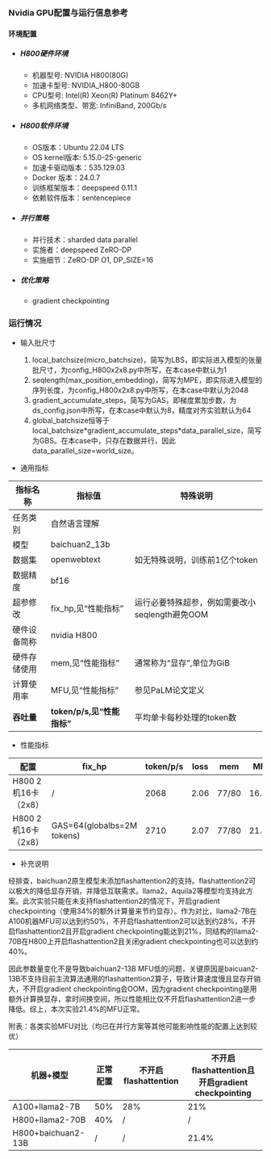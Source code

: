 ### Nvidia GPU配置与运行信息参考
#### 环境配置
- ##### H800硬件环境
    - 机器型号: NVIDIA H800(80G)
    - 加速卡型号: NVIDIA_H800-80GB
    - CPU型号: Intel(R) Xeon(R) Platinum 8462Y+
    - 多机网络类型、带宽: InfiniBand, 200Gb/s

- ##### H800软件环境
   - OS版本：Ubuntu 22.04 LTS
   - OS kernel版本: 5.15.0-25-generic     
   - 加速卡驱动版本：535.129.03
   - Docker 版本：24.0.7
   - 训练框架版本：deepspeed 0.11.1
   - 依赖软件版本：sentencepiece

- ##### 并行策略

   - 并行技术：sharded data parallel
   - 实施者：deepspeed ZeRO-DP
   - 实施细节：ZeRO-DP O1, DP_SIZE=16

- ##### 优化策略

   - gradient checkpointing

### 运行情况

* 输入批尺寸
  1. local_batchsize(micro_batchsize)，简写为LBS，即实际进入模型的张量批尺寸，为config_H800x2x8.py中所写，在本case中默认为1
  2. seqlength(max_position_embedding)，简写为MPE，即实际进入模型的序列长度，为config_H800x2x8.py中所写，在本case中默认为2048
  3. gradient_accumulate_steps，简写为GAS，即梯度累加步数，为ds_config.json中所写，在本case中默认为8，精度对齐实验默认为64
  4. global_batchsize恒等于local_batchsize\*gradient_accumulate_steps\*data_parallel_size，简写为GBS。在本case中，只存在数据并行，因此data_parallel_size=world_size。

* 通用指标

| 指标名称    | 指标值                   | 特殊说明                          |
| ------- | --------------------- | ----------------------------- |
| 任务类别    | 自然语言理解                |                               |
| 模型      | baichuan2_13b         |                               |
| 数据集     | openwebtext           | 如无特殊说明，训练前1亿个token            |
| 数据精度    | bf16                  |                               |
| 超参修改    | fix_hp,见“性能指标”        | 运行必要特殊超参，例如需要改小seqlength避免OOM |
| 硬件设备简称  | nvidia H800           |                               |
| 硬件存储使用  | mem,见“性能指标”           | 通常称为“显存”,单位为GiB               |
| 计算使用率   | MFU,见“性能指标”           | 参见PaLM论文定义                    |
| **吞吐量** | **token/p/s,见“性能指标”** | 平均单卡每秒处理的token数               |

* 性能指标

| 配置              | fix_hp                     | token/p/s | loss | mem   | MFU   |
| --------------- | -------------------------- | --------- | ---- | ----- | ----- |
| H800 2机16卡（2x8） | /                          | 2068      | 2.06 | 77/80 | 16.3% |
| H800 2机16卡（2x8） | GAS=64(globalbs=2M tokens) | 2710      | 2.07 | 77/80 | 21.4% |

* 补充说明

经排查，baichuan2原生模型未添加flashattention2的支持。flashattention2可以极大的降低显存开销，并降低互联需求。llama2，Aquila2等模型均支持此方案。此次实验只能在未支持flashattention2的情况下，开启gradient checkpointing（使用34%的额外计算量来节约显存）。作为对比，llama2-7B在A100机器MFU可以达到约50%，不开启flashattention2可以达到约28%，不开启flashattention2且开启gradient checkpointing能达到21%，同结构的llama2-70B在H800上开启flashattention2且关闭gradient checkpointing也可以达到约40%。

因此参数量变化不是导致baichuan2-13B MFU低的问题，关键原因是baicuan2-13B不支持目前主流算法通用的flashattention2算子，导致计算速度慢且显存开销大，不开启gradient checkpointing会OOM，因为gradient checkpointing是用额外计算换显存，拿时间换空间，所以性能相比仅不开启flashattention2进一步降低。综上，本次实验21.4%的MFU正常。

附表：各类实验MFU对比（均已在并行方案等其他可能影响性能的配置上达到较优）

| 机器+模型              | 正常配置 | 不开启flashattention | 不开启flashattention且开启gradient checkpointing |
| ------------------ | ---- | ----------------- | ---------------------------------------- |
| A100+llama2-7B     | 50%  | 28%               | 21%                                      |
| H800+llama2-70B    | 40%  | /                 | /                                        |
| H800+baichuan2-13B | /    | /                 | 21.4%                                    |
